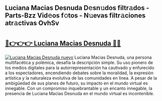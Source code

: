## Luciana Macias Desnuda D𝚎sn𝚞dos filtr𝚊dos - Parts-Bzz Vid𝚎os f𝚘tos - N𝚞evas filtr𝚊ciones atr𝚊ctivas OvhSv

# <h2><a href="http://mbcrlez.tromn.icu/?c=Luciana+Macias+Desnuda">🔗👉👉👉 Luciana Macias Desnuda 🔗🔗</a></h2>

[![Luciana Macias Desnuda nuevo](https://i.imgur.com/pEAQMta.gif)](http://mbcrlez.tromn.icu/?c=Luciana+Macias+Desnuda)
Luciana Macias Desnuda, una persona multifacética y polémica, desafía la descripción simple. Su uso pionero de los medios digitales para la autorrepresentación ha cautivado y enfurecido a los espectadores, encendiendo debates sobre la moralidad, la expresión artística y la naturaleza evolutiva de las comunidades en línea. A pesar de la ambigüedad de sus planes de futuro, su impacto en el mundo virtual es innegable. Con un compromiso inquebrantable y un encanto innegable, la presencia de Luciana Macias Desnuda en el mundo virtual es incontenible.
